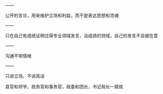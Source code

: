 ——

公开的言论，用来维护立场和利益，而不是表达思想和灵魂

——

只在自己有成绩证明过得专业领域发言，没成绩的领域，自己的发言不会被在意

——

沟通不带情绪

——

只讲立场，不讲真话

县官和师爷，政务官和事务官，政委和团长，书记局长一肩挑